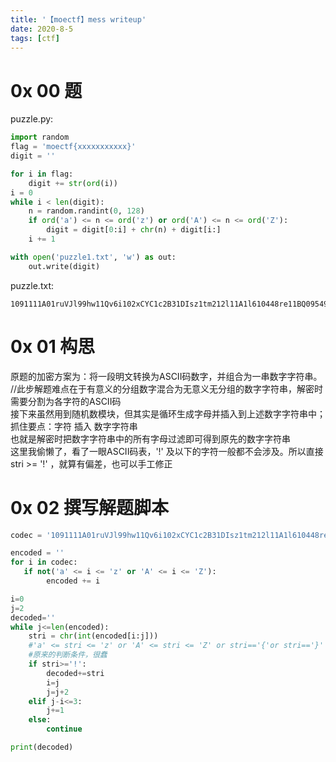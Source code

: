 ```yaml
---
title: '【moectf】mess writeup'
date: 2020-8-5
tags: [ctf]
---
```


<a name="K2Ujw"></a>
# 0x 00 题
puzzle.py:
```python
import random
flag = 'moectf{xxxxxxxxxxx}'
digit = ''

for i in flag:
    digit += str(ord(i))
i = 0
while i < len(digit):
    n = random.randint(0, 128)
    if ord('a') <= n <= ord('z') or ord('A') <= n <= ord('Z'):
        digit = digit[0:i] + chr(n) + digit[i:]
    i += 1

with open('puzzle1.txt', 'w') as out:
    out.write(digit)

```
puzzle.txt:
```
1091111A01ruVJl99hw11Qv6i102xCYC1c2B31DIsz1tm212l11A1l610448re11BQ09549115951n154V895F115d49109h1m1210810j11w2A5
```
<a name="BOxTi"></a>
# 0x 01 构思
原题的加密方案为：将一段明文转换为ASCII码数字，并组合为一串数字字符串。<br />//此步解题难点在于有意义的分组数字混合为无意义无分组的数字字符串，解密时需要分割为各字符的ASCII码<br />接下来虽然用到随机数模块，但其实是循环生成字母并插入到上述数字字符串中；抓住要点：字符 插入 数字字符串<br />也就是解密时把数字字符串中的所有字母过滤即可得到原先的数字字符串<br />这里我偷懒了，看了一眼ASCII码表，'!' 及以下的字符一般都不会涉及。所以直接 stri >= '!' ，就算有偏差，也可以手工修正
<a name="ZEbGx"></a>
# 0x 02 撰写解题脚本
```python
codec = '1091111A01ruVJl99hw11Qv6i102xCYC1c2B31DIsz1tm212l11A1l610448re11BQ09549115951n154V895F115d49109h1m1210810j11w2A5'

encoded = ''
for i in codec:
   if not('a' <= i <= 'z' or 'A' <= i <= 'Z'):
        encoded += i

i=0
j=2
decoded=''
while j<=len(encoded):
    stri = chr(int(encoded[i:j]))
    #'a' <= stri <= 'z' or 'A' <= stri <= 'Z' or stri=='{'or stri=='}' or stri=='_' or '0'<=stri or stri <='9'
    #原来的判断条件，很蠢
    if stri>='!': 
        decoded+=stri
        i=j
        j=j+2
    elif j-i<=3:
        j+=1
    else:
        continue

print(decoded)
```



